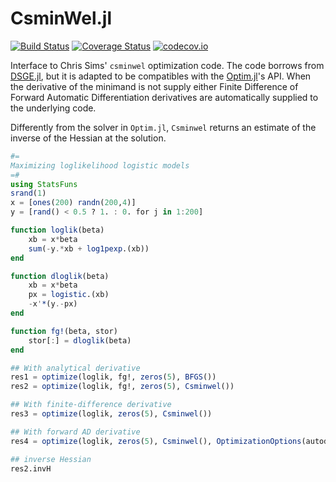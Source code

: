 # CsminWel.jl

[![Build Status](https://travis-ci.org/gragusa/CsminWel.jl.svg?branch=master)](https://travis-ci.org/gragusa/CsminWel.jl) [![Coverage Status](https://coveralls.io/repos/gragusa/CsminWel.jl/badge.svg?branch=master&service=github)](https://coveralls.io/github/gragusa/CsminWel.jl?branch=master) [![codecov.io](http://codecov.io/github/gragusa/CsminWel.jl/coverage.svg?branch=master)](http://codecov.io/github/gragusa/CsminWel.jl?branch=master)

Interface to Chris Sims' `csminwel` optimization code. The code borrows from [DSGE.jl](https://github.com/FRBNY-DSGE/DSGE.jl), but it is adapted to be compatibles with the [Optim.jl](https://github.com/JuliaOpt/Optim.jl)'s API. When the derivative of the minimand is not supply either Finite Difference of Forward Automatic Differentiation derivatives are automatically supplied to the underlying code.

Differently from the solver in `Optim.jl`, `Csminwel` returns an estimate of the inverse of the Hessian at the solution.

```julia
#=
Maximizing loglikelihood logistic models
=#
using StatsFuns
srand(1)
x = [ones(200) randn(200,4)]
y = [rand() < 0.5 ? 1. : 0. for j in 1:200]

function loglik(beta)
    xb = x*beta
    sum(-y.*xb + log1pexp.(xb))
end

function dloglik(beta)
    xb = x*beta
    px = logistic.(xb)
    -x'*(y.-px)
end

function fg!(beta, stor)
    stor[:] = dloglik(beta)
end

## With analytical derivative
res1 = optimize(loglik, fg!, zeros(5), BFGS())
res2 = optimize(loglik, fg!, zeros(5), Csminwel())

## With finite-difference derivative
res3 = optimize(loglik, zeros(5), Csminwel())

## With forward AD derivative
res4 = optimize(loglik, zeros(5), Csminwel(), OptimizationOptions(autodiff=true))

## inverse Hessian
res2.invH
```

